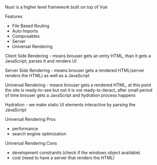 Nuxt is a higher level framework built on top of Vue

Features
* File Based Routing
* Auto Imports
* Composables
* Server
* Universal Rendering

Client Side Rendering - means brouser gets an emty HTML, than it gets a JavaScript, parses it and renders UI

Server Side Rendering - means brouser gets a rendered HTML(server renders the HTML) as well as a JavaScript

Universal Rendering - means brouser gets a rendered HTML, at this point the site is ready-to-see but not it is not ready-to-iteract, after small period of time brouser gets a JavaScript and hydration process happens

Hydration - we make static UI elements interactive by parsing the JavaScript

Universal Rendering Pros
* performance
* search engine optimization

Universal Rendering Cons
* development constranits (check if the windows object available)
* cost (need to have a server that renders the HTML)
